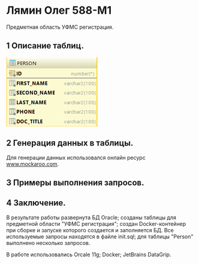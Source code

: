 # Лямин Олег 588-М1
Предметная область УФМС регистрация.

## 1 Описание таблиц.

![Alt Image 6](https://github.com/OlegLyamin/DB-Course-Work/blob/master/%D0%AD%D0%BA%D1%80%D0%B0%D0%BD%D1%8B%20%D0%B2%D1%8B%D0%BF%D0%BE%D0%BB%D0%BD%D0%B5%D0%BD%D0%BD%D0%BE%D0%B9%20%D1%80%D0%B0%D0%B1%D0%BE%D1%82%D1%8B/person.png)


## 2 Генерация данных в таблицы.

Для генерации данных использовался онлайн ресурс www.mockaroo.com.

## 3 Примеры выполнения запросов.



## 4 Заключение.

В результате работы
 развернута БД Oracle;
 созданы таблицы для предметной области "УФМС регистрация";
 создан Docker-контейнер при сборке и запуске которого создается и заполняется БД. Все используемые запросы находятся в файле init.sql;
 для таблицы "Person" выполнено несколько запросов.

В работе использовались
 Orcale 11g;
 Docker;
 JetBrains DataGrip.
